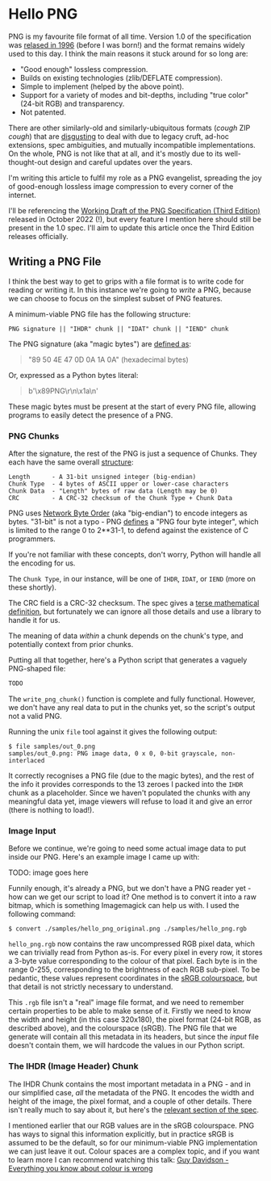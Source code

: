 # Hello PNG

PNG is my favourite file format of all time. Version 1.0 of the specification was [relased in 1996](https://www.w3.org/TR/REC-png-961001) (before I was born!) and the format remains widely used to this day. I think the main reasons it stuck around for so long are:

 - "Good enough" lossless compression.
 - Builds on existing technologies (zlib/DEFLATE compression).
 - Simple to implement (helped by the above point).
 - Support for a variety of modes and bit-depths, including "true color" (24-bit RGB) and transparency.
 - Not patented.

There are other similarly-old and similarly-ubiquitous formats (*cough* ZIP *cough*) that are [disgusting](https://bugzilla.mozilla.org/show_bug.cgi?id=1534483) to deal with due to legacy cruft, ad-hoc extensions, spec ambiguities, and mutually incompatible implementations. On the whole, PNG is not like that at all, and it's mostly due to its well-thought-out design and careful updates over the years.

I'm writing this article to fulfil my role as a PNG evangelist, spreading the joy of good-enough lossless image compression to every corner of the internet.

I'll be referencing the [Working Draft of the PNG Specification (Third Edition)](https://www.w3.org/TR/2022/WD-png-3-20221025/) released in October 2022 (!), but every feature I mention here should still be present in the 1.0 spec. I'll aim to update this article once the Third Edition releases officially.

## Writing a PNG File

I think the best way to get to grips with a file format is to write code for reading or writing it. In this instance we're going to *write* a PNG, because we can choose to focus on the simplest subset of PNG features.

A minimum-viable PNG file has the following structure:

```
PNG signature || "IHDR" chunk || "IDAT" chunk || "IEND" chunk
```

The PNG signature (aka "magic bytes") are [defined as](https://www.w3.org/TR/2022/WD-png-3-20221025/#5PNG-file-signature):

> "89 50 4E 47 0D 0A 1A 0A" (hexadecimal bytes)

Or, expressed as a Python bytes literal:

> b'\x89PNG\r\n\x1a\n'

These magic bytes must be present at the start of every PNG file, allowing programs to easily detect the presence of a PNG.

### PNG Chunks

After the signature, the rest of the PNG is just a sequence of Chunks. They each have the same overall [structure](https://www.w3.org/TR/2022/WD-png-3-20221025/#5Chunk-layout):

```
Length      - A 31-bit unsigned integer (big-endian)
Chunk Type  - 4 bytes of ASCII upper or lower-case characters
Chunk Data  - "Length" bytes of raw data (Length may be 0)
CRC         - A CRC-32 checksum of the Chunk Type + Chunk Data
```

PNG uses [Network Byte Order](https://www.w3.org/TR/2022/WD-png-3-20221025/#7Integers-and-byte-order) (aka "big-endian") to encode integers as bytes. "31-bit" is not a typo - PNG [defines](https://www.w3.org/TR/2022/WD-png-3-20221025/#dfn-png-four-byte-unsigned-integer) a "PNG four byte integer", which is limited
to the range 0 to 2\*\*31-1, to defend against the existence of C programmers.

If you're not familiar with these concepts, don't worry, Python will handle all the encoding for us.

The `Chunk Type`, in our instance, will be one of `IHDR`, `IDAT`, or `IEND` (more on these shortly).

The CRC field is a CRC-32 checksum. The spec gives a [terse mathematical definition](https://www.w3.org/TR/2022/WD-png-3-20221025/#5CRC-algorithm), but fortunately we can ignore all those details and use a library to handle it for us.

The meaning of data *within* a chunk depends on the chunk's type, and potentially context from prior chunks.

Putting all that together, here's a Python script that generates a vaguely PNG-shaped file:

```python
TODO
```

The `write_png_chunk()` function is complete and fully functional. However,
we don't have any real data to put in the chunks yet, so the script's output not a valid PNG.

Running the unix `file` tool against it gives the following output:

```
$ file samples/out_0.png 
samples/out_0.png: PNG image data, 0 x 0, 0-bit grayscale, non-interlaced
```

It correctly recognises a PNG file (due to the magic bytes), and the rest of the info it provides corresponds to the 13 zeroes I packed into the `IHDR` chunk as a placeholder. Since we haven't populated the chunks with any meaningful data yet, image viewers will refuse to load it and give an error (there is nothing to load!).

### Image Input

Before we continue, we're going to need some actual image data to put inside our PNG. Here's an example image
I came up with:

TODO: image goes here

Funnily enough, it's already a PNG, but we don't have a PNG reader yet - how can we get our script to load it? One method is to convert it into a raw bitmap, which is something Imagemagick can help us with. I used the following command:

```
$ convert ./samples/hello_png_original.png ./samples/hello_png.rgb
```

`hello_png.rgb` now contains the raw uncompressed RGB pixel data, which we can trivially read from Python as-is. For every pixel in every row, it stores a 3-byte value corresponding to the colour of that pixel. Each byte is in the range 0-255, corresponding to the brightness of each RGB sub-pixel. To be pedantic, these values represent coordinates in the [sRGB colourspace](https://en.wikipedia.org/wiki/SRGB), but that detail is not strictly necessary to understand.

This `.rgb` file isn't a "real" image file format, and we need to remember certain properties to be able to make sense of it. Firstly we need to know the width and height (in this case 320x180), the pixel format (24-bit RGB, as described above), and the colourspace (sRGB). The PNG file that we generate will contain all this metadata in its headers, but since the *input* file doesn't contain them, we will hardcode the values in our Python script.

### The IHDR (Image Header) Chunk

The IHDR Chunk contains the most important metadata in a PNG - and in our simplified case, *all* the metadata
of the PNG. It encodes the width and height of the image, the pixel format, and a couple of other details. There isn't really much to say about it, but here's the [relevant section of the spec](https://www.w3.org/TR/2022/WD-png-3-20221025/#11IHDR).

I mentioned earlier that our RGB values are in the sRGB colourspace. PNG has ways to signal this information explicitly, but in practice sRGB is assumed to be the default, so for our minimum-viable PNG implementation we can just leave it out. Colour spaces are a complex topic, and if you want to learn more I can recommend watching this talk: [Guy Davidson - Everything you know about colour is wrong](https://www.youtube.com/watch?v=_zQ_uBAHA4A)


